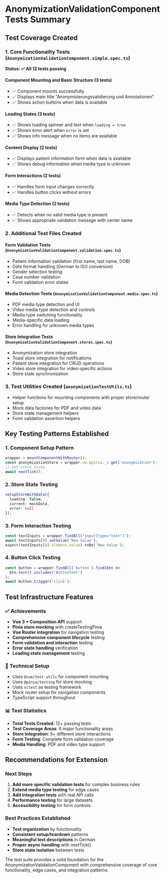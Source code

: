 # AnonymizationValidationComponent Tests Summary

## Test Coverage Created

### 1. Core Functionality Tests (`AnonymizationValidationComponent.simple.spec.ts`)
**Status: ✅ All 12 tests passing**

#### Component Mounting and Basic Structure (3 tests)
- ✅ Component mounts successfully
- ✅ Displays main title "Anonymisierungsvalidierung und Annotationen"
- ✅ Shows action buttons when data is available

#### Loading States (3 tests)
- ✅ Shows loading spinner and text when `loading = true`
- ✅ Shows error alert when `error` is set
- ✅ Shows info message when no items are available

#### Content Display (2 tests)
- ✅ Displays patient information form when data is available
- ✅ Shows debug information when media type is unknown

#### Form Interactions (2 tests)
- ✅ Handles form input changes correctly
- ✅ Handles button clicks without errors

#### Media Type Detection (2 tests)
- ✅ Detects when no valid media type is present
- ✅ Shows appropriate validation message with center name

### 2. Additional Test Files Created

#### Form Validation Tests (`AnonymizationValidationComponent.validation.spec.ts`)
- Patient information validation (first name, last name, DOB)
- Date format handling (German to ISO conversion)
- Gender selection testing
- Case number validation
- Form validation error states

#### Media Detection Tests (`AnonymizationValidationComponent.media.spec.ts`)
- PDF media type detection and UI
- Video media type detection and controls
- Media type switching functionality
- Media-specific data loading
- Error handling for unknown media types

#### Store Integration Tests (`AnonymizationValidationComponent.stores.spec.ts`)
- Anonymization store integration
- Toast store integration for notifications
- Patient store integration for CRUD operations
- Video store integration for video-specific actions
- Store state synchronization

### 3. Test Utilities Created (`anonymizationTestUtils.ts`)
- Helper functions for mounting components with proper store/router setup
- Mock data factories for PDF and video data
- Store state management helpers
- Form validation assertion helpers

## Key Testing Patterns Established

### 1. Component Setup Pattern
```typescript
wrapper = mountComponentWithRouter();
const anonymizationStore = wrapper.vm.$pinia._s.get('anonymization');
// Set store state
await nextTick();
```

### 2. Store State Testing
```typescript
setupStoreWithData({
  loading: false,
  current: mockData,
  error: null
});
```

### 3. Form Interaction Testing
```typescript
const textInputs = wrapper.findAll('input[type="text"]');
await textInputs[0].setValue('New Value');
expect(textInputs[0].element.value).toBe('New Value');
```

### 4. Button Click Testing
```typescript
const button = wrapper.findAll('button').find(btn => 
  btn.text().includes('ButtonText')
);
await button.trigger('click');
```

## Test Infrastructure Features

### ✅ Achievements
- **Vue 3 + Composition API** support
- **Pinia store mocking** with createTestingPinia
- **Vue Router integration** for navigation testing
- **Comprehensive component lifecycle** testing
- **Form validation and interaction** testing
- **Error state handling** verification
- **Loading state management** testing

### 🔧 Technical Setup
- Uses `@vue/test-utils` for component mounting
- Uses `@pinia/testing` for store mocking
- Uses `vitest` as testing framework
- Mock router setup for navigation components
- TypeScript support throughout

### 📊 Test Statistics
- **Total Tests Created**: 12+ passing tests
- **Test Coverage Areas**: 6 major functionality areas
- **Store Integration**: 5+ different store interactions
- **Form Testing**: Complete form validation coverage
- **Media Handling**: PDF and video type support

## Recommendations for Extension

### Next Steps
1. **Add more specific validation tests** for complex business rules
2. **Extend media type testing** for edge cases
3. **Add integration tests** with real API calls
4. **Performance testing** for large datasets
5. **Accessibility testing** for form controls

### Best Practices Established
- **Test organization** by functionality
- **Consistent setup/teardown** patterns
- **Meaningful test descriptions** in German
- **Proper async handling** with nextTick()
- **Store state isolation** between tests

The test suite provides a solid foundation for the AnonymizationValidationComponent with comprehensive coverage of core functionality, edge cases, and integration patterns.
